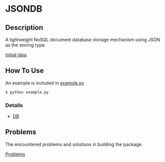 # JSONDB

## Description

A lightweight NoSQL document database storage mechanism using JSON as the storing type. 

[Initial idea](docs/initial_idea.md).

## How To Use

An example is included in [example.py](example.py)

```bash
$ python example.py
```

### Details

 - [DB](docs/db.md)

## Problems

The encountered problems and solutions in building the package.

[Problems](docs/problems.md)
